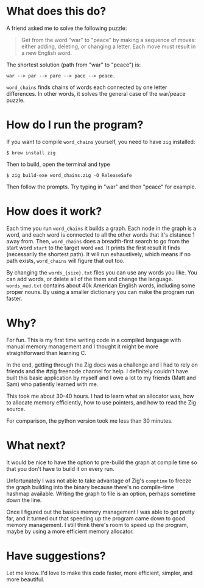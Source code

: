 # What does this do?

A friend asked me to solve the following puzzle: 

> Get from the word "war" to "peace" by making a sequence of moves: either adding, deleting, or changing a letter. Each move must result in a new English word.

The shortest solution (path from "war" to "peace") is: 

`war --> par --> pare --> pace --> peace.`

`word_chains` finds chains of words each connected by one letter differences. In other words, it solves the general case of the war/peace puzzle.

# How do I run the program?

If you want to compile `word_chains` yourself, you need to have `zig` installed:

```
$ brew install zig
```

Then to build, open the terminal and type

```
$ zig build-exe word_chains.zig -O ReleaseSafe
```

Then follow the prompts. Try typing in "war" and then "peace" for example. 

# How does it work?

Each time you run `word_chains` it builds a graph. Each node in the graph is a word, and each word is connected to all the other words that it's distance 1 away from. Then, `word_chains` does a breadth-first search to go from the start word `start` to the target word `end`. It prints the first result it finds (necessarily the shortest path). It will run exhaustively, which means if no path exists, `word_chains` will figure that out too.

By changing the `words_{size}.txt` files you can use any words you like. You can add words, or delete all of the them and change the language. `words_med.txt` contains about 40k American English words, including some proper nouns. By using a smaller dictionary you can make the program run faster.

# Why?

For fun. This is my first time writing code in a compiled language with manual memory management and I thought it might be more straightforward than learning C.

In the end, getting through the Zig docs was a challenge and I had to rely on friends and the #zig freenode channel for help. I definitely couldn't have built this basic application by myself and I owe a lot to my friends (Matt and Sam) who patiently learned with me.

This took me about 30-40 hours. I had to learn what an allocator was, how to allocate memory efficiently, how to use pointers, and how to read the Zig source. 

For comparison, the python version took me less than 30 minutes. 

# What next?

It would be nice to have the option to pre-build the graph at compile time so that you don't have to build it on every run.

Unfortunately I was not able to take advantage of Zig's `comptime` to freeze the graph building into the binary because there's no compile-time hashmap available. Writing the graph to file is an option, perhaps sometime down the line. 

Once I figured out the basics memory management I was able to get pretty far, and it turned out that speeding up the program came down to good memory management. I still think there's room to speed up the program, maybe by using a more efficient memory allocator. 

# Have suggestions?

Let me know. I'd love to make this code faster, more efficient, simpler, and more beautiful.